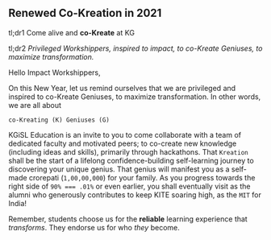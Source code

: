 <!-- title: Happy New Year 2021 -->

## Renewed Co-Kreation in 2021

tl;dr1 Come alive and **co-Kreate** at KG

tl;dr2 _Privileged Workshippers, inspired to impact, to co-Kreate Geniuses, to maximize transformation._ 

Hello Impact Workshippers, 

On this New Year, let us remind ourselves that we are privileged and inspired to co-Kreate Geniuses, to maximize transformation. In other words, we are all about

```co-Kreating (K) Geniuses (G)```

KGiSL Education is an invite to you to come collaborate with a team of  dedicated faculty and motivated peers; to co-create new knowledge (including ideas and skills), primarily through hackathons.  That ```Kreation``` shall be the start of a lifelong confidence-building self-learning journey to discovering your unique genius. That genius will manifest you as a self-made crorepati (`1,00,00,000`) for your family. As you progress towards the right side of ```90% === .01%``` or even earlier, you shall eventually visit as the alumni who generously contributes to keep KITE soaring high, as the ```MIT``` for India! 

Remember, students choose us for the **reliable** learning experience that *transforms*. They endorse us for who *they* become. 


